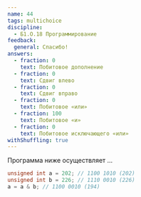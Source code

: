 ```yaml
---
name: 44
tags: multichoice
discipline:
  - Б1.О.18 Программирование
feedback:
  general: Спасибо!
answers:
  - fraction: 0
    text: Побитовое дополнение
  - fraction: 0
    text: Сдвиг влево
  - fraction: 0
    text: Сдвиг вправо
  - fraction: 0
    text: Побитовое «или»
  - fraction: 100
    text: Побитовое «и»
  - fraction: 0
    text: Побитовое исключающего «или»
withShuffling: true
---
```


Программа ниже осуществляет ...

```c
unsigned int a = 202; // 1100 1010 (202)
unsigned int b = 226; // 1110 0010 (226)
a = a & b; // 1100 0010 (194)
```
